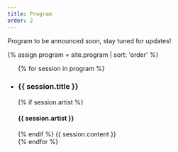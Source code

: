 ```yaml
---
title: Program
order: 2
---
```

Program to be announced soon, stay tuned for updates!

[comment]: <> (Do NOT edit.)
{% assign program = site.program | sort: 'order' %}
<ul class="performers">
{% for session in program %}
  <li>
  <h3 class="performer-name">{{ session.title }}</h3>
  {% if session.artist %}
  <h4 class="performer-focus">{{ session.artist }}</h4>
  {% endif %}
  {{ session.content }}
  </li>
{% endfor %}
</ul>

